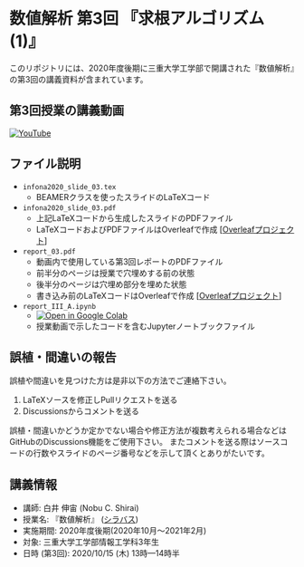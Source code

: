 # 数値解析 第3回 『求根アルゴリズム (1)』

このリポジトリには、2020年度後期に三重大学工学部で開講された『数値解析』の第3回の講義資料が含まれています。

## 第3回授業の講義動画

[![YouTube](https://img.shields.io/badge/YouTube-%23FF0000.svg?style=for-the-badge&logo=YouTube&logoColor=white)](https://youtu.be/w_D1qMHQm48)

## ファイル説明

- `infona2020_slide_03.tex`
    - BEAMERクラスを使ったスライドのLaTeXコード
- `infona2020_slide_03.pdf`
    - 上記LaTeXコードから生成したスライドのPDFファイル
    - LaTeXコードおよびPDFファイルはOverleafで作成 [[Overleafプロジェクト](https://www.overleaf.com/read/vstntrsxvkys)]
- `report_03.pdf`
    - 動画内で使用している第3回レポートのPDFファイル
    - 前半分のページは授業で穴埋めする前の状態
    - 後半分のページは穴埋め部分を埋めた状態
    - 書き込み前のLaTeXコードはOverleafで作成 [[Overleafプロジェクト](https://www.overleaf.com/read/njkwvgqfvgtb)]
- `report_III_A.ipynb`
    - [![Open in Google Colab](https://colab.research.google.com/assets/colab-badge.svg)](https://colab.research.google.com/drive/1g7hSxSkWUbnlPgiaGKlkzcUxIZaDczbt?usp=sharing)
    - 授業動画で示したコードを含むJupyterノートブックファイル

## 誤植・間違いの報告

誤植や間違いを見つけた方は是非以下の方法でご連絡下さい。

1. LaTeXソースを修正しPullリクエストを送る
2. Discussionsからコメントを送る

誤植・間違いかどうか定かでない場合や修正方法が複数考えられる場合などはGitHubのDiscussions機能をご使用下さい。
またコメントを送る際はソースコードの行数やスライドのページ番号などを示して頂くとありがたいです。

## 講義情報

- 講師: 白井 伸宙 (Nobu C. Shirai)
- 授業名: 『数値解析』 ([シラバス](http://syllabus.mie-u.ac.jp/syllabus/2020/?action=display&id=12353))
- 実施期間: 2020年度後期(2020年10月～2021年2月)
- 対象:  三重大学工学部情報工学科3年生
- 日時 (第3回): 2020/10/15 (木) 13時—14時半


